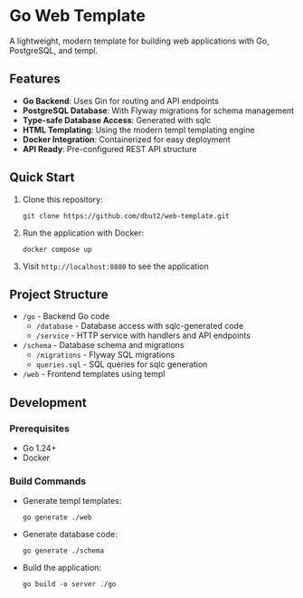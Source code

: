 # Go Web Template

A lightweight, modern template for building web applications with Go, PostgreSQL, and templ.

## Features

- **Go Backend**: Uses Gin for routing and API endpoints
- **PostgreSQL Database**: With Flyway migrations for schema management
- **Type-safe Database Access**: Generated with sqlc
- **HTML Templating**: Using the modern templ templating engine
- **Docker Integration**: Containerized for easy deployment
- **API Ready**: Pre-configured REST API structure

## Quick Start

1. Clone this repository:
   ```
   git clone https://github.com/dbut2/web-template.git
   ```

2. Run the application with Docker:
   ```
   docker compose up
   ```

3. Visit `http://localhost:8080` to see the application

## Project Structure

- `/go` - Backend Go code
  - `/database` - Database access with sqlc-generated code
  - `/service` - HTTP service with handlers and API endpoints
- `/schema` - Database schema and migrations
  - `/migrations` - Flyway SQL migrations
  - `queries.sql` - SQL queries for sqlc generation
- `/web` - Frontend templates using templ

## Development

### Prerequisites

- Go 1.24+
- Docker

### Build Commands

- Generate templ templates:
  ```
  go generate ./web
  ```

- Generate database code:
  ```
  go generate ./schema
  ```

- Build the application:
  ```
  go build -o server ./go
  ```
